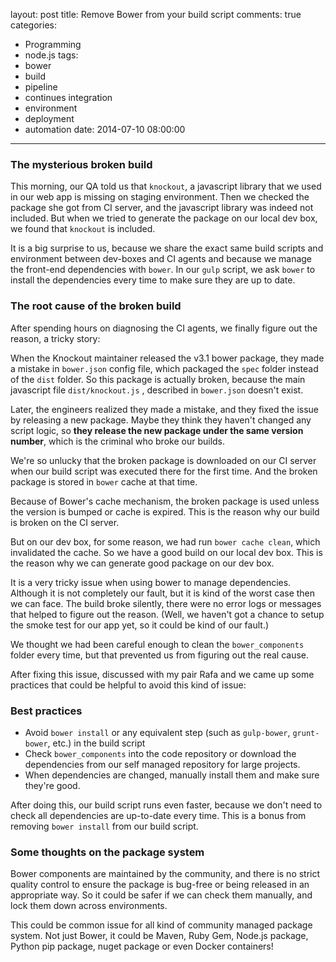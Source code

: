 layout: post
title: Remove Bower from your build script
comments: true
categories:
  - Programming
  - node.js
tags:
  - bower
  - build
  - pipeline
  - continues integration
  - environment
  - deployment
  - automation
date: 2014-07-10 08:00:00
---
### The mysterious broken build

This morning, our QA told us that `knockout`, a javascript library that we used in our web app is missing on staging environment. Then we checked the package she got from CI server, and the javascript library was indeed not included. But when we tried to generate the package on our local dev box, we found that `knockout` is included.

It is a big surprise to us, because we share the exact same build scripts and environment between dev-boxes and CI agents and because we manage the front-end dependencies with `bower`. In our `gulp` script, we ask `bower` to install the dependencies every time to make sure they are up to date.


### The root cause of the broken build

After spending hours on diagnosing the CI agents, we finally figure out the reason, a tricky story:

When the Knockout maintainer released the v3.1 bower package, they made a mistake in `bower.json` config file, which packaged the `spec` folder instead of the `dist` folder. So this package is actually broken, because the main javascript file `dist/knockout.js` , described in `bower.json` doesn't exist.

Later, the engineers realized they made a mistake, and they fixed the issue by releasing a new package. Maybe they think they haven't changed any script logic, so **they release the new package under the same version number**, which is the criminal who broke our builds.

We're so unlucky that the broken package is downloaded on our CI server when our build script was executed there for the first time. And the broken package is stored in `bower` cache at that time.

Because of Bower's cache mechanism, the broken package is used unless the version is bumped or cache is expired. This is the reason why our build is broken on the CI server.

But on our dev box, for some reason, we had run `bower cache clean`, which invalidated the cache. So we have a good build on our local dev box. This is the reason why we can generate good package on our dev box.

It is a very tricky issue when using bower to manage dependencies. Although it is not completely our fault, but it is kind of the worst case then we can face. The build broke silently, there were no error logs or messages that helped to figure out the reason. (Well, we haven't got a chance to setup the smoke test for our app yet, so it could be kind of our fault.)

We thought we had been careful enough to clean the `bower_components` folder every time, but that prevented us from figuring out the real cause.

After fixing this issue, discussed with my pair Rafa and we came up some practices that could be helpful to avoid this kind of issue:

### Best practices

* Avoid `bower install` or any equivalent step (such as `gulp-bower`, `grunt-bower`, etc.) in the build script
* Check `bower_components` into the code repository or download the dependencies from our self managed repository for large projects.
* When dependencies are changed, manually install them and make sure they're good.

After doing this, our build script runs even faster, because we don't need to check all dependencies are up-to-date every time. This is a bonus from removing `bower install` from our build script.

### Some thoughts on the package system

Bower components are maintained by the community, and there is no strict quality control to ensure the package is bug-free or being released in an appropriate way. So it could be safer if we can check them manually, and lock them down across environments.

This could be common issue for all kind of community managed package system. Not just Bower, it could be Maven, Ruby Gem, Node.js package, Python pip package, nuget package or even Docker containers!
